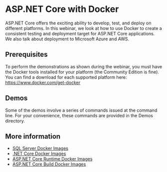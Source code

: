 # ASP.NET Core with Docker

ASP.NET Core offers the exciting ability to develop, test, and deploy on different platforms. In this webinar, we look at how to use Docker to create a consistent testing and deployment target for ASP.NET Core applications. We also talk about deployment to Microsoft Azure and AWS.

## Prerequisites

To perform the demonstrations as shown during the webinar, you must have the Docker tools installed for your platform (the Community Edition is fine). You can find a download for each supported platform here: https://www.docker.com/get-docker

## Demos

Some of the demos involve a series of commands issued at the command line. For your convenience, these commands are provided in the Demos directory.

## More information
- [SQL Server Docker Images](https://hub.docker.com/r/microsoft/mssql-server-linux/)
- [.NET Core Docker Images](https://hub.docker.com/r/microsoft/dotnet/)
- [ASP.NET Core Runtime Docker Images](https://hub.docker.com/r/microsoft/aspnetcore/)
- [ASP.NET Core Build Docker Images](https://hub.docker.com/r/microsoft/aspnetcore-build/)
